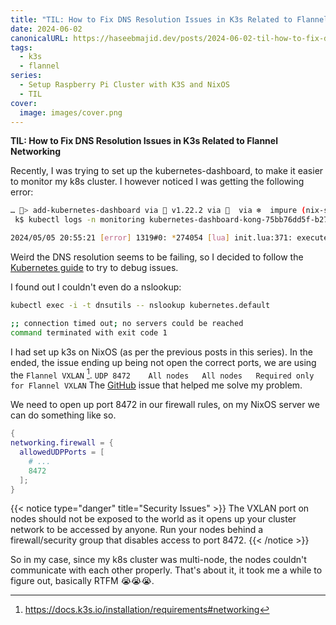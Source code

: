 ```yaml
---
title: "TIL: How to Fix DNS Resolution Issues in K3s Related to Flannel Networking"
date: 2024-06-02
canonicalURL: https://haseebmajid.dev/posts/2024-06-02-til-how-to-fix-dns-resolution-issues-in-k3s-related-to-flannel-networking
tags:
  - k3s
  - flannel
series:
  - Setup Raspberry Pi Cluster with K3S and NixOS
  - TIL
cover:
  image: images/cover.png
---
```


**TIL: How to Fix DNS Resolution Issues in K3s Related to Flannel Networking**


Recently, I was trying to set up the kubernetes-dashboard, to make it easier to monitor my k8s cluster. I however noticed
I was getting the following error:

```bash
… > add-kubernetes-dashboard via 🐹 v1.22.2 via   via ❄  impure (nix-shell-env)
 k$ kubectl logs -n monitoring kubernetes-dashboard-kong-75bb76dd5f-b27ll

2024/05/05 20:55:21 [error] 1319#0: *274054 [lua] init.lua:371: execute(): DNS resolution failed: failed to receive reply from UDP server 10.43.0.10:53: timeout. Tried: nil, client: 127.0.0.1, server: kong, request: "GET / HTTP/2.0", host: "localhost:8443", request_id: "af30b3162db70e2de8f1073a40f7d865"
```


Weird the DNS resolution seems to be failing, so I decided to follow the
[Kubernetes guide](https://kubernetes.io/docs/tasks/administer-cluster/dns-debugging-resolution/) to try to debug issues.

I found out I couldn't even do a nslookup:

```bash
kubectl exec -i -t dnsutils -- nslookup kubernetes.default

;; connection timed out; no servers could be reached
command terminated with exit code 1
```

I had set up k3s on NixOS (as per the previous posts in this series). In the ended, the issue ending up being not
open the correct ports, we are using the `Flannel VXLAN` [^1]. `UDP	8472	All nodes	All nodes	Required only for Flannel VXLAN`
The [GitHub](https://github.com/NixOS/nixpkgs/issues/175513#issuecomment-1147755254) issue that helped me solve my problem.

We need to open up port 8472 in our firewall rules, on my NixOS server we can do something like so.

```nix
{
networking.firewall = {
  allowedUDPPorts = [
    # ...
    8472
  ];
}
```

{{< notice type="danger" title="Security Issues" >}}
The VXLAN port on nodes should not be exposed to the world as it opens up your cluster network to be accessed by anyone. Run your nodes behind a firewall/security group that disables access to port 8472.
{{< /notice >}}

So in my case, since my k8s cluster was multi-node, the nodes couldn't communicate with each other properly.
That's about it, it took me a while to figure out, basically RTFM 😭😭😭.

[^1]: https://docs.k3s.io/installation/requirements#networking
